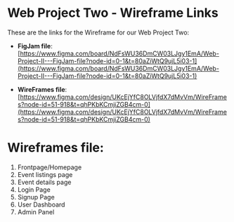 # Web Project Two - Wireframe Links

These are the links for the Wireframe for our Web Project Two:

- **FigJam file**: [https://www.figma.com/board/NdFsWU36DmCW03LJgy1EmA/Web-Project-II---FigJam-file?node-id=0-1&t=80aZiWtQ9ujL5i03-1](https://www.figma.com/board/NdFsWU36DmCW03LJgy1EmA/Web-Project-II---FigJam-file?node-id=0-1&t=80aZiWtQ9ujL5i03-1)

- **WireFrames file**: [https://www.figma.com/design/UKcEjYfC8OLVjfdX7dMvVm/WireFrames?node-id=51-918&t=qhPKbKCmjiZGB4cm-0](https://www.figma.com/design/UKcEjYfC8OLVjfdX7dMvVm/WireFrames?node-id=51-918&t=qhPKbKCmjiZGB4cm-0)

# Wireframes file:

1. Frontpage/Homepage
2. Event listings page
3. Event details page
4. Login Page
5. Signup Page
6. User Dashboard
7. Admin Panel